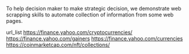 To help decision maker to make strategic decision, we demonstrate web scrapping skills to automate collection of information from some web pages.

url_list
https://finance.yahoo.com/cryptocurrencies/
https://finance.yahoo.com/gainers
https://finance.yahoo.com/currencies
https://coinmarketcap.com/nft/collections/

